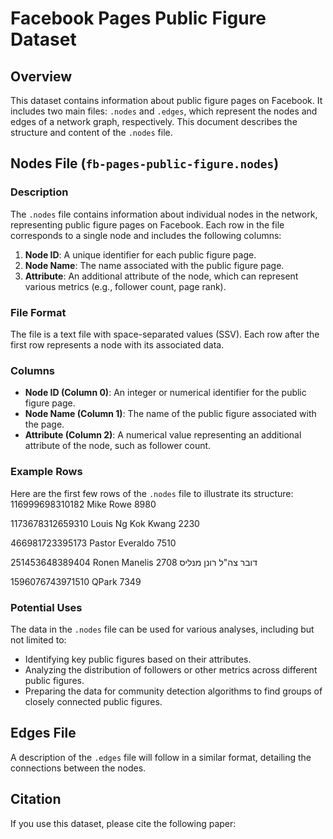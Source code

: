 # Facebook Pages Public Figure Dataset

## Overview
This dataset contains information about public figure pages on Facebook. It includes two main files: `.nodes` and `.edges`, which represent the nodes and edges of a network graph, respectively. This document describes the structure and content of the `.nodes` file.

## Nodes File (`fb-pages-public-figure.nodes`)

### Description
The `.nodes` file contains information about individual nodes in the network, representing public figure pages on Facebook. Each row in the file corresponds to a single node and includes the following columns:

1. **Node ID**: A unique identifier for each public figure page.
2. **Node Name**: The name associated with the public figure page.
3. **Attribute**: An additional attribute of the node, which can represent various metrics (e.g., follower count, page rank).

### File Format
The file is a text file with space-separated values (SSV). Each row after the first row represents a node with its associated data.

### Columns
- **Node ID (Column 0)**: An integer or numerical identifier for the public figure page.
- **Node Name (Column 1)**: The name of the public figure associated with the page.
- **Attribute (Column 2)**: A numerical value representing an additional attribute of the node, such as follower count.

### Example Rows
Here are the first few rows of the `.nodes` file to illustrate its structure:
116999698310182 Mike Rowe 8980

1173678312659310 Louis Ng Kok Kwang 2230

466981723395173 Pastor Everaldo 7510

251453648389404 Ronen Manelis דובר צה"ל רונן מנליס 2708

1596076743971510 QPark 7349


### Potential Uses
The data in the `.nodes` file can be used for various analyses, including but not limited to:
- Identifying key public figures based on their attributes.
- Analyzing the distribution of followers or other metrics across different public figures.
- Preparing the data for community detection algorithms to find groups of closely connected public figures.

## Edges File
A description of the `.edges` file will follow in a similar format, detailing the connections between the nodes.

## Citation
If you use this dataset, please cite the following paper:
